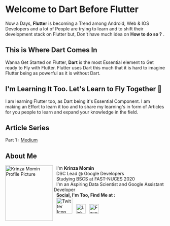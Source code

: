 # Welcome to Dart Before Flutter


Now a Days, **Flutter** is becoming a Trend among Android, Web & IOS Developers and a lot of People are trying to learn and to shift their development stack on Flutter but, Don't have much idea on __How to do so ?__ . 


## This is Where Dart Comes In

Wanna Get Started on Flutter, **Dart** is the most Essential element to Get ready to Fly with Flutter.  Flutter uses Dart this much that it is hard to imagine Flutter being as powerful as it is without Dart.

## I'm Learning It Too. Let's Learn to Fly Together  🎉

I am learning Flutter too, as Dart being it's Essential Component. I am making an Effort to learn it too and to share my learning's in form of Articles for you people to learn and expand your knowledge in the field. 

## Article Series

Part 1 : [Medium](https://medium.com/@kaymomin/dart-before-you-flutter-part-1-71b40e499880)

## About Me

<img src="https://i.ibb.co/pnCzKKb/krinza-profile.jpg" height="175px" width="150px" align="left" alt="Krinza Momin Profile Picture" /> 

&nbsp; I'm **Krinza Momin**\
&nbsp; DSC Lead @ Google Developers\
&nbsp; Studying BSCS at FAST-NUCES 2020\
&nbsp; I'm an Aspiring Data Scientist and Google Assistant Developer\
&nbsp; **Social, I'm Too, Find Me at :** \
&nbsp; <a href="https://twitter.com/Krinzahere"><img src="https://i.ibb.co/DYPBvGd/Twitter-Logo-Blue.png" height="50px" width="50px" border="0" alt="Twitter Icon"/></a> 
&nbsp; <a href="https://www.linkedin.com/in/krinza-momin/"><img src="https://i.ibb.co/Bckh2qk/linkedinicon.png" height="30px" width="30px" border="0" alt="Linkedin Icon"/></a>
&nbsp; <a href="https://www.facebook.com/prasla.krinza"><img src="https://i.ibb.co/WH6SpxP/f-logo-RGB-Blue-100.png" height="30px" width="30px" border="0" alt="Facebook Icon"/></a>